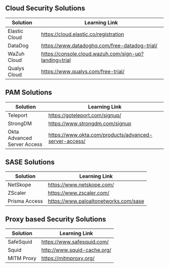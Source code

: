 ## Cloud Security Solutions

| Solution | Learning Link |
| ------------- | ------------- |
| Elastic Cloud | https://cloud.elastic.co/registration |
| DataDog | https://www.datadoghq.com/free-datadog-trial/ |
| WaZuh Cloud | https://console.cloud.wazuh.com/sign-up?landing=trial |
| Qualys Cloud | https://www.qualys.com/free-trial/ |



## PAM Solutions

| Solution | Learning Link |
| ------------- | ------------- |
| Teleport | https://goteleport.com/signup/ |
| StrongDM | https://www.strongdm.com/signup |
| Okta Advanced Server Access | https://www.okta.com/products/advanced-server-access/ |



## SASE Solutions

| Solution | Learning Link |
| ------------- | ------------- |
| NetSkope | https://www.netskope.com/ |
| ZScaler | https://www.zscaler.com/ |
| Prisma Access | https://www.paloaltonetworks.com/sase |



## Proxy based Security Solutions

| Solution | Learning Link |
| ------------- | ------------- |
| SafeSquid | https://www.safesquid.com/ |
| Squid | http://www.squid-cache.org/ |
| MITM Proxy | https://mitmproxy.org/ |
